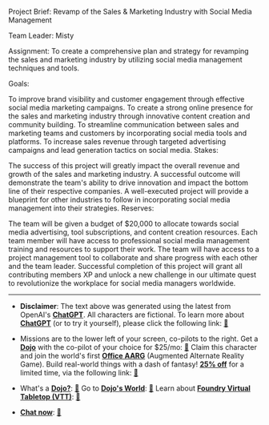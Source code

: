 Project Brief: Revamp of the Sales & Marketing Industry with Social Media Management

Team Leader: Misty

Assignment: To create a comprehensive plan and strategy for revamping the sales and marketing industry by utilizing social media management techniques and tools.

Goals:

To improve brand visibility and customer engagement through effective social media marketing campaigns.
To create a strong online presence for the sales and marketing industry through innovative content creation and community building.
To streamline communication between sales and marketing teams and customers by incorporating social media tools and platforms.
To increase sales revenue through targeted advertising campaigns and lead generation tactics on social media.
Stakes:

The success of this project will greatly impact the overall revenue and growth of the sales and marketing industry.
A successful outcome will demonstrate the team's ability to drive innovation and impact the bottom line of their respective companies.
A well-executed project will provide a blueprint for other industries to follow in incorporating social media management into their strategies.
Reserves:

The team will be given a budget of $20,000 to allocate towards social media advertising, tool subscriptions, and content creation resources.
Each team member will have access to professional social media management training and resources to support their work.
The team will have access to a project management tool to collaborate and share progress with each other and the team leader.
Successful completion of this project will grant all contributing members XP and unlock a new challenge in our ultimate quest to revolutionize the workplace for social media managers worldwide.
 

---
* **Disclaimer**: The text above was generated using the latest from OpenAI's [**ChatGPT**](https://openai.com/blog/chatgpt/).  All characters are fictional.  To learn more about [**ChatGPT**](https://openai.com/blog/chatgpt/) (or to try it yourself), please click the following link: [:closed_book:](https://openai.com/blog/chatgpt/)

* Missions are to the lower left of your screen, co-pilots to the right. Get a [**Dojo**](https://workmates.live/marketplace) with the co-pilot of your choice for $25/mo: [:green_book:](https://workmates.live/marketplace) Claim this character and join the world's first [**Office AARG**](https://dojos.world) (Augmented Alternate Reality Game). Build real-world things with a dash of fantasy! [**25% off**](https://blog.workmates.live/deal-on-a-dojo) for a limited time, via the following link: [:green_book:](https://blog.workmates.live/deal-on-a-dojo) 

* What's a [**Dojo?**](https://workdojos.com): [:blue_book:](https://workdojos.com)  Go to [**Dojo's World**](https://dojos.world): [:blue_book:](https://dojos.world)  Learn about [**Foundry Virtual Tabletop (VTT)**](https://foundryvtt.com): [:closed_book:](https://foundryvtt.com/)

* [**Chat now**](https://chat.workmates.live/channel/support): [:ledger:](https://chat.workmates.live/channel/support)